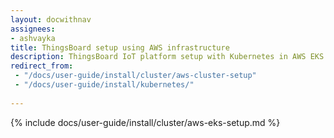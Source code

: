 ```yaml
---
layout: docwithnav
assignees:
- ashvayka
title: ThingsBoard setup using AWS infrastructure
description: ThingsBoard IoT platform setup with Kubernetes in AWS EKS
redirect_from: 
 - "/docs/user-guide/install/cluster/aws-cluster-setup"
 - "/docs/user-guide/install/kubernetes/"  
  
---
```


{% include docs/user-guide/install/cluster/aws-eks-setup.md %}